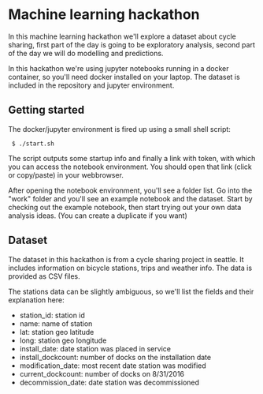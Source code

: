 # Machine learning hackathon

In this machine learning hackathon we'll explore a dataset about cycle sharing, first part of the day
is going to be exploratory analysis, second part of the day we will do modelling and predictions.

In this hackathon we're using jupyter notebooks running in a docker container, so you'll need docker
installed on your laptop. The dataset is included in the repository and jupyter environment.


## Getting started

The docker/jupyter environment is fired up using a small shell script:

```
 $ ./start.sh
```

The script outputs some startup info and finally a link with token, with which you can access the
notebook environment. You should open that link (click or copy/paste) in your webbrowser.

After opening the notebook environment, you'll see a folder list. Go into the "work" folder and
you'll see an example notebook and the dataset. Start by checking out the example notebook, then
start trying out your own data analysis ideas. (You can create a duplicate if you want)


## Dataset

The dataset in this hackathon is from a cycle sharing project in seattle. It includes information on
bicycle stations, trips and weather info. The data is provided as CSV files.

The stations data can be slightly ambiguous, so we'll list the fields and their explanation here:
- station_id: station id
- name: name of station
- lat: station geo latitude
- long: station geo longitude
- install_date: date station was placed in service
- install_dockcount: number of docks on the installation date
- modification_date: most recent date station was modified
- current_dockcount: number of docks on 8/31/2016
- decommission_date: date station was decommissioned
